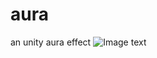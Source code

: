 # aura
an unity aura effect
![Image text](https://github.com/neoliangGame/aura/blob/master/flowGif.gif)
